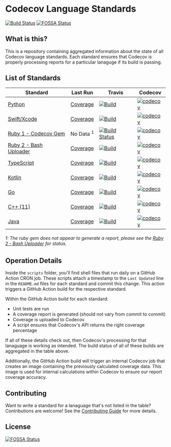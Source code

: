 # Codecov Language Standards

[![Build Status](https://travis-ci.org/codecov/standards.svg?branch=master)](https://travis-ci.org/codecov/standards)
[![FOSSA Status](https://app.fossa.com/api/projects/git%2Bgithub.com%2Fcodecov%2Fstandards.svg?type=shield)](https://app.fossa.com/projects/git%2Bgithub.com%2Fcodecov%2Fstandards?ref=badge_shield)

## What is this?

This is a repository containing aggregated information about the state of all Codecov language standards. Each standard ensures that Codecov is properly processing reports for a particular lanaguge if its build is passing.

## List of Standards

| Standard | Last Run | Travis | Codecov |
|-|-|-|-|
| [Python](https://github.com/codecov/Python-Standard.git) | [Coverage](https://github.com/codecov/standards/tree/master/coverage_data/python-standard) | [![Build](https://github.com/codecov/python-standard/actions/workflows/python-standard.yml/badge.svg)](https://github.com/codecov/python-standard/actions/workflows/python-standard.yml) |[![codecov](https://codecov.io/gh/codecov/Python-Standard/branch/master/graph/badge.svg)](https://codecov.io/gh/codecov/Python-Standard) |
|[Swift/Xcode](https://github.com/codecov/Swift-Standard) | [Coverage](https://github.com/codecov/standards/tree/master/coverage_data/swift-standard) |[![Build](https://github.com/codecov/swift-standard/actions/workflows/swift_macos-10.15.yml/badge.svg)](https://github.com/codecov/swift-standard/actions/workflows/swift_macos-10.15.yml) |[![codecov](https://codecov.io/gh/codecov/Swift-Standard/branch/master/graph/badge.svg)](https://codecov.io/gh/codecov/Swift-Standard) |
|[Ruby 1 - Codecov Gem](https://github.com/codecov/Ruby-Standard-1) | No Data <sup>1</sup> |[![Build Status](https://travis-ci.org/codecov/Ruby-Standard-1.svg?branch=master)](https://travis-ci.org/codecov/Ruby-Standard-1) |[![codecov](https://codecov.io/gh/codecov/Ruby-Standard-1/branch/master/graph/badge.svg)](https://codecov.io/gh/codecov/Ruby-Standard-1) |
|[Ruby 2 - Bash Uploader](https://github.com/codecov/Ruby-Standard-2) |[Coverage](https://github.com/codecov/standards/tree/master/coverage_data/ruby-standard-2) |[![Build](https://github.com/codecov/ruby-standard-2/actions/workflows/ruby-standard-2.yml/badge.svg)](https://github.com/codecov/ruby-standard-2/actions/workflows/ruby-standard-2.yml)  |[![codecov](https://codecov.io/gh/codecov/Ruby-Standard-2/branch/master/graph/badge.svg)](https://codecov.io/gh/codecov/Ruby-Standard-2) |
|[TypeScript](https://github.com/codecov/TypeScript-Standard) |[Coverage](https://github.com/codecov/standards/tree/master/coverage_data/typescript-standard) |[![Build](https://github.com/codecov/typescript-standard/actions/workflows/typescript-standard.yml/badge.svg)](https://github.com/codecov/typescript-standard/actions/workflows/typescript-standard.yml)  |[![codecov](https://codecov.io/gh/codecov/TypeScript-Standard/branch/master/graph/badge.svg)](https://codecov.io/gh/codecov/TypeScript-Standard) |
|[Kotlin](https://github.com/codecov/kotlin-Standard) |[Coverage](https://github.com/codecov/standards/tree/master/coverage_data/kotlin-standard)|[![Build](https://github.com/codecov/kotlin-standard/actions/workflows/kotlin-standard.yml/badge.svg)](https://github.com/codecov/kotlin-standard/actions/workflows/kotlin-standard.yml) |[![codecov](https://codecov.io/gh/codecov/kotlin-Standard/branch/master/graph/badge.svg)](https://codecov.io/gh/codecov/kotlin-Standard) |
|[Go](https://github.com/codecov/go-Standard) |[Coverage](https://github.com/codecov/standards/tree/master/coverage_data/go-standard) |[![Build](https://github.com/codecov/go-standard/actions/workflows/go-standard.yml/badge.svg)](https://github.com/codecov/go-standard/actions/workflows/go-standard.yml) | [![codecov](https://codecov.io/gh/codecov/go-Standard/branch/master/graph/badge.svg)](https://codecov.io/gh/codecov/go-Standard) |
|[C++ (11)](https://github.com/codecov/cpp-11-Standard) | [Coverage](https://github.com/codecov/standards/tree/master/coverage_data/cpp-11-standard) | [![Build](https://github.com/codecov/cpp-11-Standard/actions/workflows/cpp-11-standard.yml/badge.svg)](https://github.com/codecov/cpp-11-Standard/actions/workflows/cpp-11-standard.yml) |[![codecov](https://codecov.io/gh/codecov/cpp-11-Standard/branch/master/graph/badge.svg)](https://codecov.io/gh/codecov/cpp-11-Standard) |
|[Java](https://github.com/codecov/java-Standard) |[Coverage](https://github.com/codecov/standards/tree/master/coverage_data/java-standard) |[![Build](https://github.com/codecov/java-standard/actions/workflows/java-standard.yml/badge.svg)](https://github.com/codecov/java-standard/actions/workflows/java-standard.yml) |[![codecov](https://codecov.io/gh/codecov/java-Standard/branch/master/graph/badge.svg)](https://codecov.io/gh/codecov/java-Standard) |

###### 1: The ruby gem does not appear to generate a report, please see the [Ruby 2 - Bash Uploader](https://github.com/codecov/Ruby-Standard-2) for status.

## Operation Details

Inside the `scripts` folder, you'll find shell files that run daily on a GitHub Action CRON job. These scripts attach a timestamp to the `Last Updated` line in the `README.md` files for each standard and commit this change. This action triggers a GitHub Action build for the respective standard.

Within the GitHub Action build for each standard:
  * Unit tests are run
  * A coverage report is generated (should not vary from commit to commit)
  * Coverage is uploaded to Codecov
  * A script ensures that Codecov's API returns the right coverage percentage

If all of these details check out, then Codecov's processing for that lanaguage is working as intended. The build status of all of these builds are aggregated in the table above.

Additionally, the GitHub Action build will trigger an internal Codecov job that creates an image containing the previously calculated coverage data. This image is used for internal calculations within Codecov to ensure our report coverage accuracy.

## Contributing

Want to write a standard for a lanaguage that's not listed in the table? Contributions are welcome! See the [Contributing Guide](CONTRIBUTING.md) for more details.


## License
[![FOSSA Status](https://app.fossa.com/api/projects/git%2Bgithub.com%2Fcodecov%2Fstandards.svg?type=large)](https://app.fossa.com/projects/git%2Bgithub.com%2Fcodecov%2Fstandards?ref=badge_large)
